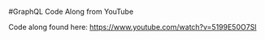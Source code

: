 #GraphQL Code Along from YouTube

Code along found here:
https://www.youtube.com/watch?v=5199E50O7SI
